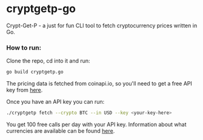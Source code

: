 # cryptgetp-go
Crypt-Get-P - a just for fun CLI tool to fetch cryptocurrency prices written in Go.

### How to run:

Clone the repo, cd into it and run:

```bash
go build cryptgetp.go
```

The pricing data is fetched from coinapi.io, so you'll need to get a free API key from [here](https://www.coinapi.io/pricing?apikey).

Once you have an API key you can run: 

```bash
./cryptgetp fetch --crypto BTC --in USD --key <your-key-here>
```

You get 100 free calls per day with your API key. Information about what currencies are available can be found [here](https://www.coinapi.io).